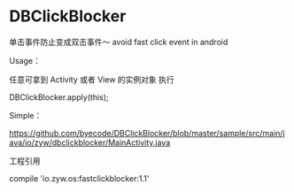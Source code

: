 # DBClickBlocker
单击事件防止变成双击事件～ avoid fast click event in android

Usage：

   任意可拿到 Activity 或者 View 的实例对象 执行
   
   DBClickBlocker.apply(this);
   
   Simple：
   
   https://github.com/byecode/DBClickBlocker/blob/master/sample/src/main/java/io/zyw/dbclickblocker/MainActivity.java
   
   

  工程引用
  
  compile 'io.zyw.os:fastclickblocker:1.1'